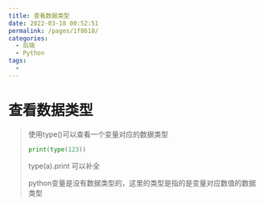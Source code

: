 ```yaml
---
title: 查看数据类型
date: 2022-03-18 00:52:51
permalink: /pages/1f8618/
categories:
  - 后端
  - Python
tags:
  - 
---
```

# 查看数据类型

> 使用type()可以查看一个变量对应的数据类型
>
> ```python
> print(type(123))
> ```
>
> type(a).print 可以补全
>
> python变量是没有数据类型的，这里的类型是指的是变量对应数值的数据类型
>
> 




